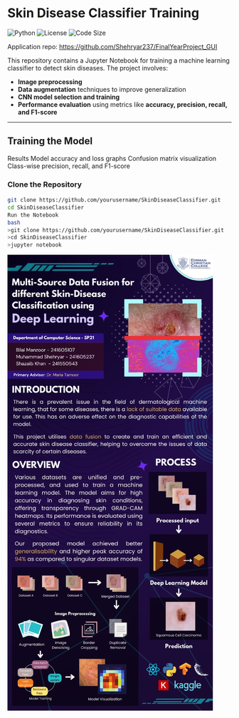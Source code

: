 # Skin Disease Classifier Training
![Python](https://img.shields.io/badge/Python-blue?style=flat-square)
![License](https://img.shields.io/badge/license-MIT-green)
![Code Size](https://img.shields.io/github/languages/code-size/Shehryar237/Skin-Disease-Classifier-Training)

Application repo: https://github.com/Shehryar237/FinalYearProject_GUI

This repository contains a Jupyter Notebook for training a machine learning classifier to detect skin diseases. The project involves:

- **Image preprocessing**
- **Data augmentation** techniques to improve generalization
- **CNN model selection and training**
- **Performance evaluation** using metrics like **accuracy, precision, recall, and F1-score**

---
## Training the Model

Results
Model accuracy and loss graphs
Confusion matrix visualization
Class-wise precision, recall, and F1-score

### Clone the Repository
```bash
git clone https://github.com/yourusername/SkinDiseaseClassifier.git
cd SkinDiseaseClassifier
Run the Notebook
bash
>git clone https://github.com/yourusername/SkinDiseaseClassifier.git
>cd SkinDiseaseClassifier
>jupyter notebook
```

![alt text](92fe2f92-be8d-4f5e-a58b-b1e2b1cf66d3.jpeg)
